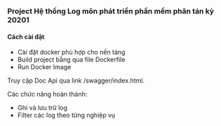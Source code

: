 ### Project Hệ thống Log môn phát triển phần mềm phân tán kỳ 20201
#### Cách cài đặt
- Cài đặt docker phù hợp cho nền tảng
- Build project bằng qua file Dockerfile
- Run Docker Image

Truy cập Doc Api qua link /swagger/index.html.

Các chức năng hoàn thành:
- Ghi và lưu trữ log
- Filter các log theo từng nghiệp vụ